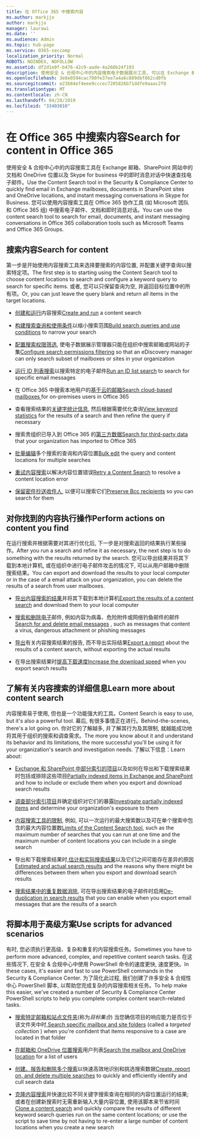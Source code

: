 ```yaml
---
title: 在 Office 365 中搜索内容
ms.author: markjjo
author: markjjo
manager: laurawi
ms.date: ''
ms.audience: Admin
ms.topic: hub-page
ms.service: O365-seccomp
localization_priority: Normal
ROBOTS: NOINDEX, NOFOLLOW
ms.assetid: df2d1e0f-b476-42c9-aade-4a260b24f193
description: 使用安全 & 合规中心中的内容搜索电子数据展示工具, 可以在 Exchange 邮箱、SharePoint 网站中的文档和 OneDrive 位置以及 Skype for business 中的即时消息对话中快速查找电子邮件。
ms.openlocfilehash: 3e8e0594cac700fe37ee7a4a6c889dbf862cd0fb
ms.sourcegitcommit: e23b84ef4eee9cccec7205826b71ddfe9aaac2f8
ms.translationtype: MT
ms.contentlocale: zh-CN
ms.lasthandoff: 04/28/2019
ms.locfileid: "33403010"
---
```

# <a name="search-for-content-in-office-365"></a><span data-ttu-id="fe247-103">在 Office 365 中搜索内容</span><span class="sxs-lookup"><span data-stu-id="fe247-103">Search for content in Office 365</span></span>

<span data-ttu-id="fe247-104">使用安全 & 合规中心中的内容搜索工具在 Exchange 邮箱、SharePoint 网站中的文档和 OneDrive 位置以及 Skype for business 中的即时消息对话中快速查找电子邮件。</span><span class="sxs-lookup"><span data-stu-id="fe247-104">Use the Content Search tool in the Security & Compliance Center to quickly find email in Exchange mailboxes, documents in SharePoint sites and OneDrive locations, and instant messaging conversations in Skype for Business.</span></span> <span data-ttu-id="fe247-105">您可以使用内容搜索工具在 Office 365 协作工具 (如 Microsoft 团队和 Office 365 组) 中搜索电子邮件、文档和即时消息对话。</span><span class="sxs-lookup"><span data-stu-id="fe247-105">You can use the content search tool to search for email, documents, and instant messaging conversations in Office 365 collaboration tools such as Microsoft Teams and Office 365 Groups.</span></span>
  
## <a name="search-for-content"></a><span data-ttu-id="fe247-106">搜索内容</span><span class="sxs-lookup"><span data-stu-id="fe247-106">Search for content</span></span>

<span data-ttu-id="fe247-107">第一步是开始使用内容搜索工具来选择要搜索的内容位置, 并配置关键字查询以搜索特定项。</span><span class="sxs-lookup"><span data-stu-id="fe247-107">The first step is to starting using the Content Search tool to choose content locations to search and configure a keyword query to search for specific items.</span></span> <span data-ttu-id="fe247-108">或者, 您可以只保留查询为空, 并返回目标位置中的所有项。</span><span class="sxs-lookup"><span data-stu-id="fe247-108">Or, you can just leave the query blank and return all items in the target locations.</span></span>
  
- <span data-ttu-id="fe247-109">[创建和运行](content-search.md)内容搜索</span><span class="sxs-lookup"><span data-stu-id="fe247-109">[Create and run](content-search.md) a content search</span></span> 
    
- <span data-ttu-id="fe247-110">[构建搜索查询和使用条件](keyword-queries-and-search-conditions.md)以缩小搜索范围</span><span class="sxs-lookup"><span data-stu-id="fe247-110">[Build search queries and use conditions](keyword-queries-and-search-conditions.md) to narrow your search</span></span> 
    
- <span data-ttu-id="fe247-111">[配置搜索权限筛选](permissions-filtering-for-content-search.md), 使电子数据展示管理器只能在组织中搜索邮箱或网站的子集</span><span class="sxs-lookup"><span data-stu-id="fe247-111">[Configure search permissions filtering](permissions-filtering-for-content-search.md) so that an eDiscovery manager can only search subset of mailboxes or sites in your organization</span></span> 
    
- <span data-ttu-id="fe247-112">[运行 ID 列表搜索](csv-file-for-an-id-list-content-search.md)以搜索特定的电子邮件</span><span class="sxs-lookup"><span data-stu-id="fe247-112">[Run an ID list search](csv-file-for-an-id-list-content-search.md) to search for specific email messages</span></span> 
    
- <span data-ttu-id="fe247-113">在 Office 365 中搜索本地用户的[基于云的邮箱](search-cloud-based-mailboxes-for-on-premises-users.md)</span><span class="sxs-lookup"><span data-stu-id="fe247-113">[Search cloud-based mailboxes ](search-cloud-based-mailboxes-for-on-premises-users.md) for on-premises users in Office 365</span></span>

- <span data-ttu-id="fe247-114">查看搜索结果的[关键字统计信息](view-keyword-statistics-for-content-search.md), 然后根据需要优化查询</span><span class="sxs-lookup"><span data-stu-id="fe247-114">[View keyword statistics](view-keyword-statistics-for-content-search.md) for the results of a search and then refine the query if necessary</span></span> 
    
- <span data-ttu-id="fe247-115">搜索贵组织已导入到 Office 365 的[第三方数据](use-content-search-to-search-third-party-data-that-was-imported.md)</span><span class="sxs-lookup"><span data-stu-id="fe247-115">[Search for third-party data](use-content-search-to-search-third-party-data-that-was-imported.md) that your organization has imported to Office 365</span></span> 
    
- <span data-ttu-id="fe247-116">[批量编辑](bulk-edit-content-searches.md)多个搜索的查询和内容位置</span><span class="sxs-lookup"><span data-stu-id="fe247-116">[Bulk edit](bulk-edit-content-searches.md) the query and content locations for multiple searches</span></span> 
    
- <span data-ttu-id="fe247-117">[重试内容搜索](retry-failed-content-search.md)以解决内容位置错误</span><span class="sxs-lookup"><span data-stu-id="fe247-117">[Retry a Content Search](retry-failed-content-search.md) to resolve a content location error</span></span>

- <span data-ttu-id="fe247-118">[保留密件抄送收件人](https://docs.microsoft.com/exchange/policy-and-compliance/holds/preserve-bcc-recipients-and-group-members), 以便可以搜索它们</span><span class="sxs-lookup"><span data-stu-id="fe247-118">[Preserve Bcc recipients](https://docs.microsoft.com/exchange/policy-and-compliance/holds/preserve-bcc-recipients-and-group-members) so you can search for them</span></span> 


## <a name="perform-actions-on-content-you-find"></a><span data-ttu-id="fe247-119">对你找到的内容执行操作</span><span class="sxs-lookup"><span data-stu-id="fe247-119">Perform actions on content you find</span></span>

<span data-ttu-id="fe247-120">在运行搜索并根据需要对其进行优化后, 下一步是对搜索返回的结果执行某些操作。</span><span class="sxs-lookup"><span data-stu-id="fe247-120">After you run a search and refine it as necessary, the next step is to do something with the results returned by the search.</span></span> <span data-ttu-id="fe247-121">您可以导出结果并将其下载到本地计算机, 或在组织中进行电子邮件攻击的情况下, 可以从用户邮箱中删除搜索结果。</span><span class="sxs-lookup"><span data-stu-id="fe247-121">You can export and download the results to your local computer or in the case of a email attack on your organization, you can delete the results of a search from user mailboxes.</span></span>
  
- <span data-ttu-id="fe247-122">[导出内容搜索的结果](export-search-results.md)并将其下载到本地计算机</span><span class="sxs-lookup"><span data-stu-id="fe247-122">[Export the results of a content search](export-search-results.md) and download them to your local computer</span></span> 
    
- <span data-ttu-id="fe247-123">[搜索和删除电子](search-for-and-delete-messages-in-your-organization.md)邮件, 例如内容为病毒、危险附件或网络钓鱼邮件的邮件</span><span class="sxs-lookup"><span data-stu-id="fe247-123">[Search for and delete email messages](search-for-and-delete-messages-in-your-organization.md) , such as messages that content a virus, dangerous attachment or phishing messages</span></span> 
    
- <span data-ttu-id="fe247-124">[导出](export-a-content-search-report.md)有关内容搜索结果的报告, 而不导出实际结果</span><span class="sxs-lookup"><span data-stu-id="fe247-124">[Export a report](export-a-content-search-report.md) about the results of a content search, without exporting the actual results</span></span> 
    
- <span data-ttu-id="fe247-125">在导出搜索结果时[提高下载速度](increase-download-speeds-when-exporting-ediscovery-results.md)</span><span class="sxs-lookup"><span data-stu-id="fe247-125">[Increase the download speed](increase-download-speeds-when-exporting-ediscovery-results.md) when you export search results</span></span> 
    
## <a name="learn-more-about-content-search"></a><span data-ttu-id="fe247-126">了解有关内容搜索的详细信息</span><span class="sxs-lookup"><span data-stu-id="fe247-126">Learn more about content search</span></span>

<span data-ttu-id="fe247-127">内容搜索易于使用, 但也是一个功能强大的工具。</span><span class="sxs-lookup"><span data-stu-id="fe247-127">Content Search is easy to use, but it's also a powerful tool.</span></span> <span data-ttu-id="fe247-128">幕后, 有很多事情正在进行。</span><span class="sxs-lookup"><span data-stu-id="fe247-128">Behind-the-scenes, there's a lot going on.</span></span> <span data-ttu-id="fe247-129">你对它的了解越多, 并了解其行为及其限制, 就越能成功地将其用于组织的搜索和调查需求。</span><span class="sxs-lookup"><span data-stu-id="fe247-129">The more you know about it and understand its behavior and its limitations, the more successful you'll be using it for your organization's search and investigation needs.</span></span> <span data-ttu-id="fe247-130">了解以下信息：</span><span class="sxs-lookup"><span data-stu-id="fe247-130">Learn about:</span></span>
  
- <span data-ttu-id="fe247-131">[Exchange 和 SharePoint 中部分索引的项目](partially-indexed-items-in-content-search.md)以及如何在导出和下载搜索结果时包括或排除这些项目</span><span class="sxs-lookup"><span data-stu-id="fe247-131">[Partially indexed items in Exchange and SharePoint](partially-indexed-items-in-content-search.md) and how to include or exclude them when you export and download search results</span></span> 
    
- <span data-ttu-id="fe247-132">[调查部分索引项目](investigating-partially-indexed-items-in-ediscovery.md)并确定组织对它们的暴露</span><span class="sxs-lookup"><span data-stu-id="fe247-132">[Investigate partially indexed items](investigating-partially-indexed-items-in-ediscovery.md) and determine your organization's exposure to them</span></span> 
    
- <span data-ttu-id="fe247-133">[内容搜索工具的限制](limits-for-content-search.md), 例如, 可以一次运行的最大搜索数以及可在单个搜索中包含的最大内容位置数</span><span class="sxs-lookup"><span data-stu-id="fe247-133">[Limits of the Content Search tool](limits-for-content-search.md), such as the maximum number of searches that you can run at one time and the maximum number of content locations you can include in a single search</span></span> 
    
- <span data-ttu-id="fe247-134">导出和下载搜索结果时,[估计和实际搜索结果](differences-between-estimated-and-actual-ediscovery-search-results.md)以及它们之间可能存在差异的原因</span><span class="sxs-lookup"><span data-stu-id="fe247-134">[Estimated and actual search results](differences-between-estimated-and-actual-ediscovery-search-results.md) and the reasons why there might be differences between them when you export and download search results</span></span> 
    
- <span data-ttu-id="fe247-135">[搜索结果中的重复数据消除](de-duplication-in-ediscovery-search-results.md), 可在导出搜索结果的电子邮件时启用</span><span class="sxs-lookup"><span data-stu-id="fe247-135">[De-duplication in search results](de-duplication-in-ediscovery-search-results.md) that you can enable when you export email messages that are the results of a search</span></span> 
    
## <a name="use-scripts-for-advanced-scenarios"></a><span data-ttu-id="fe247-136">将脚本用于高级方案</span><span class="sxs-lookup"><span data-stu-id="fe247-136">Use scripts for advanced scenarios</span></span>

<span data-ttu-id="fe247-137">有时, 您必须执行更高级、复杂和重复的内容搜索任务。</span><span class="sxs-lookup"><span data-stu-id="fe247-137">Sometimes you have to perform more advanced, complex, and repetitive content search tasks.</span></span> <span data-ttu-id="fe247-138">在这些情况下, 在安全 & 合规中心中使用 PowerShell 命令的速度更快, 速度更快。</span><span class="sxs-lookup"><span data-stu-id="fe247-138">In these cases, it's easier and fast to use PowerShell commands in the Security & Compliance Center.</span></span> <span data-ttu-id="fe247-139">为了简化此过程, 我们创建了许多安全 & 合规性中心 PowerShell 脚本, 以帮助您完成复杂的内容搜索相关任务。</span><span class="sxs-lookup"><span data-stu-id="fe247-139">To help make this easier, we've created a number of Security & Compliance Center PowerShell scripts to help you complete complex content search-related tasks.</span></span>
  
- <span data-ttu-id="fe247-140">[搜索特定邮箱和站点文件夹](use-content-search-for-targeted-collections.md)(称为*目标集合*) 当您确信项目的响应能力是否位于该文件夹中时,</span><span class="sxs-lookup"><span data-stu-id="fe247-140">[Search specific mailbox and site folders](use-content-search-for-targeted-collections.md) (called a  *targeted collection*  ) when you're confident that items responsive to a case are located in that folder</span></span> 
    
- <span data-ttu-id="fe247-141">[在邮箱和 OneDrive 位置搜索](search-the-mailbox-and-onedrive-for-business-for-a-list-of-users.md)用户列表</span><span class="sxs-lookup"><span data-stu-id="fe247-141">[Search the mailbox and OneDrive location](search-the-mailbox-and-onedrive-for-business-for-a-list-of-users.md) for a list of users</span></span> 
    
- <span data-ttu-id="fe247-142">[创建、报告和删除多个搜索](create-report-on-and-delete-multiple-content-searches.md)以快速高效地识别和挑选搜索数据</span><span class="sxs-lookup"><span data-stu-id="fe247-142">[Create, report on, and delete multiple searches](create-report-on-and-delete-multiple-content-searches.md) to quickly and efficiently identify and cull search data</span></span> 
    
- <span data-ttu-id="fe247-143">[克隆内容搜索](clone-a-content-search.md)并快速比较不同关键字搜索查询在相同的内容位置运行的结果;或者在创建新搜索时无需重新输入大量内容位置, 使用该脚本来节省时间</span><span class="sxs-lookup"><span data-stu-id="fe247-143">[Clone a content search](clone-a-content-search.md) and quickly compare the results of different keyword search queries run on the same content locations; or use the script to save time by not having to re-enter a large number of content locations when you create a new search</span></span> 
    

